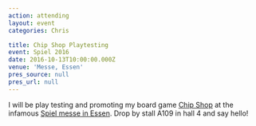 ```yaml
---
action: attending
layout: event
categories: Chris

title: Chip Shop Playtesting
event: Spiel 2016
date: 2016-10-13T10:00:00.000Z
venue: 'Messe, Essen'
pres_source: null
pres_url: null
---
```


I will be play testing and promoting my board game [Chip Shop](http://chipshopgame.com) at the infamous [Spiel messe in Essen](http://www.merz-verlag-en.com/). Drop by stall A109 in hall 4 and say hello!
